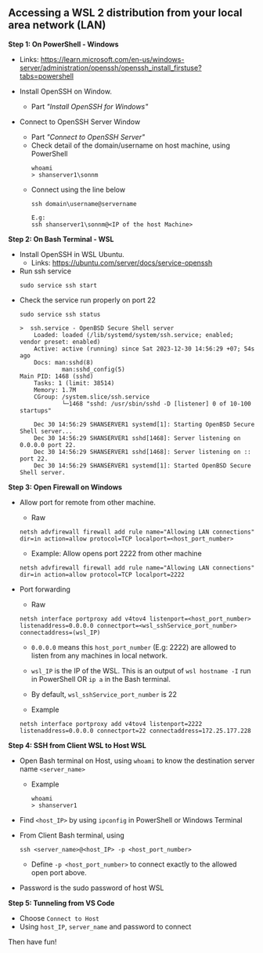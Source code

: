 ## Accessing a WSL 2 distribution from your local area network (LAN)

**Step 1: On PowerShell - Windows**
- Links: https://learn.microsoft.com/en-us/windows-server/administration/openssh/openssh_install_firstuse?tabs=powershell

- Install OpenSSH on Window. 
    -  Part *"Install OpenSSH for Windows"*
- Connect to OpenSSH Server Window
    - Part *"Connect to OpenSSH Server"*
    - Check detail of the domain/username on host machine, using PowerShell
        ```
        whoami
        > shanserver1\sonnm
        ```
    - Connect using the line below
        ```
        ssh domain\username@servername

        E.g:
        ssh shanserver1\sonnm@<IP of the host Machine>
        ```
    
**Step 2: On Bash Terminal - WSL**

- Install OpenSSH in WSL Ubuntu.
    - Links: https://ubuntu.com/server/docs/service-openssh
- Run ssh service
    ```
    sudo service ssh start
    ```
- Check the service run properly on port 22
    ```
    sudo service ssh status

    >  ssh.service - OpenBSD Secure Shell server
        Loaded: loaded (/lib/systemd/system/ssh.service; enabled; vendor preset: enabled)
        Active: active (running) since Sat 2023-12-30 14:56:29 +07; 54s ago
        Docs: man:sshd(8)
                man:sshd_config(5)
    Main PID: 1468 (sshd)
        Tasks: 1 (limit: 38514)
        Memory: 1.7M
        CGroup: /system.slice/ssh.service
                └─1468 "sshd: /usr/sbin/sshd -D [listener] 0 of 10-100 startups"

        Dec 30 14:56:29 SHANSERVER1 systemd[1]: Starting OpenBSD Secure Shell server...
        Dec 30 14:56:29 SHANSERVER1 sshd[1468]: Server listening on 0.0.0.0 port 22.
        Dec 30 14:56:29 SHANSERVER1 sshd[1468]: Server listening on :: port 22.
        Dec 30 14:56:29 SHANSERVER1 systemd[1]: Started OpenBSD Secure Shell server.
    ```

**Step 3: Open Firewall on Windows**
- Allow port for remote from other machine.
    - Raw
    ```
    netsh advfirewall firewall add rule name="Allowing LAN connections" dir=in action=allow protocol=TCP localport=<host_port_number>
    ```
    - Example: Allow opens port 2222 from other machine
    ```
    netsh advfirewall firewall add rule name="Allowing LAN connections" dir=in action=allow protocol=TCP localport=2222
    ```

- Port forwarding
    - Raw
    ```
    netsh interface portproxy add v4tov4 listenport=<host_port_number> listenaddress=0.0.0.0 connectport=<wsl_sshService_port_number> connectaddress=(wsl_IP)
    ```

    - ```0.0.0.0``` means this ```host_port_number``` (E.g: 2222) are allowed to listen from any machines in local network.
    - ```wsl_IP``` is the IP of the WSL. This is an output of ```wsl hostname -I``` run in PowerShell OR ```ip a``` in the Bash terminal.
    - By default, ```wsl_sshService_port_number``` is 22

    - Example
    ```
    netsh interface portproxy add v4tov4 listenport=2222 listenaddress=0.0.0.0 connectport=22 connectaddress=172.25.177.228
    ```

**Step 4: SSH from Client WSL to Host WSL**
- Open Bash terminal on Host, using ```whoami``` to know the destination server name ```<server_name>```
    - Example
        ```
        whoami
        > shanserver1
        ```
- Find ```<host_IP>``` by using ```ipconfig``` in PowerShell or Windows Terminal
- From Client Bash terminal, using
    ```
    ssh <server_name>@<host_IP> -p <host_port_number>
    ```

    - Define ```-p <host_port_number>``` to connect exactly to the allowed open port above.
- Password is the sudo password of host WSL


**Step 5: Tunneling from VS Code**
- Choose ```Connect to Host```
- Using `host_IP`, `server_name` and password to connect

Then have fun!